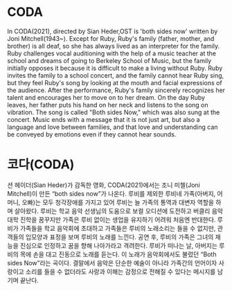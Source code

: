 # CODA

In CODA(2021), directed by Sian Heder,OST is 'both sides now' written by Joni Mitchell(1943~). Except for Ruby, Ruby's family (father, mother, and brother) is all deaf, so she has always lived as an interpreter for the family. Ruby challenges vocal auditioning with the help of a music teacher at the school and dreams of going to Berkeley School of Music, but the family initially opposes it because it is difficult to make a living without Ruby. Ruby invites the family to a school concert, and the family cannot hear Ruby sing, but they feel Ruby's song by looking at the mouth and facial expressions of the audience. After the performance, Ruby's family sincerely recognizes her talent and encourages her to move on to her dream. On the day Ruby leaves, her father puts his hand on her neck and listens to the song on vibration. The song is called "Both sides Now," which was also sung at the concert. Music ends with a message that it is not just art, but also a language and love between families, and that love and understanding can be conveyed by emotions even if they cannot hear sounds.

# 코다(CODA)

션 헤이더(Sian Heder)가 감독한 영화, CODA(2021)에서는 조니 미첼(Joni Mitchell)이 만든 “both sides now”가 나온다. 
루비를 제외한 루비네 가족(아버지, 어머니, 오빠)는 모두 청각장애를 가지고 있어 루비는 늘 가족의 통역과 대변자 역할을 하며 살아왔다. 루비는 학교 음악 선생님의 도움으로 보컬 오디션에 도전하고 버클리 음악대학 진학을 꿈꾸지만 가족은 루비 없이는 생업을 유지하기 어려워 처음엔 반대한다. 루비가 가족들을 학교 음악회에 초대하고 가족들은 루비의 노래소리는 들을 수 없지만, 관객들의 입모양과 표정을 보며 루비의 노래를 느낀다. 공연 후, 루비의 가족은 그녀의 재능을 진심으로 인정하고 꿈을 향해 나아가라고 격려한다. 루비가 떠나는 날, 아버지는 루비의 목에 손을 대고 진동으로 노래를 듣는다. 이 노래가 음악회에서도 불렀던 “Both sides Now”라는 곡이다. 결말에서 음악은 단순한 예술이 아니라 가족간의 언어이자 사랑이고 소리를 들을 수 없더라도 사랑과 이해는 감정으로 전해질 수 있다는 메시지를 남기며 끝난다. 
